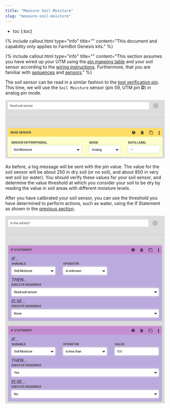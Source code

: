 ```yaml
---
title: "Measure Soil Moisture"
slug: "measure-soil-moisture"
---
```


* toc
{:toc}


{%
include callout.html
type="info"
title=""
content="This document and capability only applies to FarmBot Genesis kits."
%}



{%
include callout.html
type="info"
title=""
content="This section assumes you have wired up your UTM using the [pin mapping table](https://genesis.farm.bot/docs/utm#pin-mapping) and your soil sensor according to the [wiring instructions](https://genesis.farm.bot/docs/soil-sensor#step-5-wire-it-up). Furthermore, that you are familiar with [sequences](../../Web-App/sequences.md) and [sensors](../../Web-App/controls/sensors.md)."
%}

The soil sensor can be read in a similar fashion to the [tool verification pin](verify-a-tool-has-been-mounted.md). This time, we will use the `Soil Moisture` sensor (pin 59, UTM pin **D**) in analog pin mode.

![read_soil_sensor.png](_images/read_soil_sensor.png)

As before, a log message will be sent with the pin value. The value for the soil sensor will be about 250 in dry soil (or no soil), and about 850 in very wet soil (or water). You should verify these values for your soil sensor, and determine the value threshold at which you consider your soil to be dry by reading the value in soil areas with different moisture levels.

After you have calibrated your soil sensor, you can use the threshold you have determined to perform actions, such as water, using the <span class="fb-step fb-if-statement">If Statement</span> as shown in the [previous section](verify-a-tool-has-been-mounted.md).

![is_soil_dry.png](_images/is_soil_dry.png)

